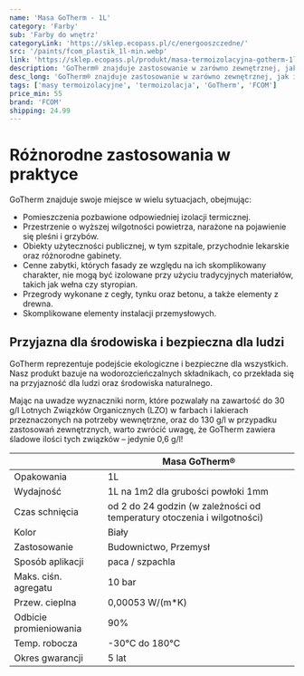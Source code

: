 ```yaml
---
name: 'Masa GoTherm - 1L'
category: 'Farby'
sub: 'Farby do wnętrz'
categoryLink: 'https://sklep.ecopass.pl/c/energooszczedne/'
src: '/paints/fcom_plastik_1l-min.webp'
link: 'https://sklep.ecopass.pl/produkt/masa-termoizolacyjna-gotherm-1l/'
description: 'GoTherm® znajduje zastosowanie w zarówno zewnętrznej, jak i wewnętrznej izolacji termicznej.'
desc_long: 'GoTherm® znajduje zastosowanie w zarówno zewnętrznej, jak i wewnętrznej izolacji termicznej, a także jako ochronna powłoka przegród budowlanych, skutecznie zabezpieczająca przed oparzeniami od gorących powierzchni. Produkt wykazuje właściwości grzybo- i bakteriobójcze, dodatkowo przeciwdziałając wytrącaniu się kondensatu w przypadku znacznych różnic temperatur.'
tags: ['masy termoizolacyjne', 'termoizolacja', 'GoTherm', 'FCOM']
price_min: 55
brand: 'FCOM'
shipping: 24.99
---
```


# Różnorodne zastosowania w praktyce

GoTherm znajduje swoje miejsce w wielu sytuacjach, obejmując:

- Pomieszczenia pozbawione odpowiedniej izolacji termicznej.
- Przestrzenie o wyższej wilgotności powietrza, narażone na pojawienie się pleśni i grzybów.
- Obiekty użyteczności publicznej, w tym szpitale, przychodnie lekarskie oraz różnorodne gabinety.
- Cenne zabytki, których fasady ze względu na ich skomplikowany charakter, nie mogą być izolowane przy użyciu tradycyjnych materiałów, takich jak wełna czy styropian.
- Przegrody wykonane z cegły, tynku oraz betonu, a także elementy z drewna.
- Skomplikowane elementy instalacji przemysłowych.

## Przyjazna dla środowiska i bezpieczna dla ludzi

GoTherm reprezentuje podejście ekologiczne i bezpieczne dla wszystkich. Nasz produkt bazuje na wodorozcieńczalnych składnikach, co przekłada się na przyjazność dla ludzi oraz środowiska naturalnego.

Mając na uwadze wyznaczniki norm, które pozwalały na zawartość do 30 g/l Lotnych Związków Organicznych (LZO) w farbach i lakierach przeznaczonych na potrzeby wewnętrzne, oraz do 130 g/l w przypadku zastosowań zewnętrznych, warto zwrócić uwagę, że GoTherm zawiera śladowe ilości tych związków – jedynie 0,6 g/l!

|                        | Masa GoTherm®                                                           |
| ---------------------- | ----------------------------------------------------------------------- |
| Opakowania             | 1L                                                                      |
| Wydajność              | 1L na 1m2 dla grubości powłoki 1mm                                      |
| Czas schnięcia         | od 2 do 24 godzin (w zależności od temperatury otoczenia i wilgotności) |
| Kolor                  | Biały                                                                   |
| Zastosowanie           | Budownictwo, Przemysł                                                   |
| Sposób aplikacji       | paca / szpachla                                                         |
| Maks. ciśn. agregatu   | 10 bar                                                                  |
| Przew. cieplna         | 0,00053 W/(m\*K)                                                        |
| Odbicie promieniowania | 90%                                                                     |
| Temp. robocza          | -30°C do 180°C                                                          |
| Okres gwarancji        | 5 lat                                                                   |
